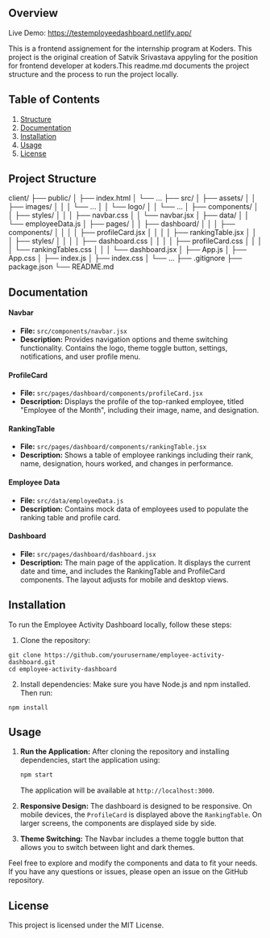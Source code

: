 ## Overview
Live Demo: https://testemployeedashboard.netlify.app/

This is a frontend assignement for the internship program at Koders. This project is the original creation of Satvik Srivastava appyling for the position for frontend developer at koders.This readme.md documents the project structure and the process to run the project locally.

## Table of Contents

   1. [Structure](#projectStructure)
   2. [Documentation](#documentation)
   3. [Installation](#installation)
   4. [Usage](#usage)
   5. [License](#license)

## Project Structure <a name='projectStructure'/>

client/
├── public/
│ ├── index.html
│ └── ...
├── src/
│ ├── assets/
│ │ ├── images/
│ │ │ └── ...
│ │ └── logo/
│ │ └── ...
│ ├── components/
│ │ ├── styles/
│ │ │ ├── navbar.css
│ │ └── navbar.jsx
│ ├── data/
│ │ └── employeeData.js
│ ├── pages/
│ │ ├── dashboard/
│ │ │ ├── components/
│ │ │ │ ├── profileCard.jsx
│ │ │ │ ├── rankingTable.jsx
│ │ │ ├── styles/
│ │ │ │ ├── dashboard.css
│ │ │ │ ├── profileCard.css
│ │ │ │ └── rankingTables.css
│ │ │ └── dashboard.jsx
│ ├── App.js
│ ├── App.css
│ ├── index.js
│ ├── index.css
│ └── ...
├── .gitignore
├── package.json
└── README.md

## Documentation <a name='documentation'/>

#### Navbar

- **File:** `src/components/navbar.jsx`
- **Description:** Provides navigation options and theme switching functionality. Contains the logo, theme toggle button, settings, notifications, and user profile menu.

#### ProfileCard

- **File:** `src/pages/dashboard/components/profileCard.jsx`
- **Description:** Displays the profile of the top-ranked employee, titled "Employee of the Month", including their image, name, and designation.

#### RankingTable

- **File:** `src/pages/dashboard/components/rankingTable.jsx`
- **Description:** Shows a table of employee rankings including their rank, name, designation, hours worked, and changes in performance.

#### Employee Data

- **File:** `src/data/employeeData.js`
- **Description:** Contains mock data of employees used to populate the ranking table and profile card.

#### Dashboard

- **File:** `src/pages/dashboard/dashboard.jsx`
- **Description:** The main page of the application. It displays the current date and time, and includes the RankingTable and ProfileCard components. The layout adjusts for mobile and desktop views.

## Installation <a name='installation'/>

To run the Employee Activity Dashboard locally, follow these steps:

1. Clone the repository:

```console
git clone https://github.com/yourusername/employee-activity-dashboard.git
cd employee-activity-dashboard
```

2. Install dependencies:
   Make sure you have Node.js and npm installed. Then run:

```console
npm install
```

## Usage <a name='usage' />

1. **Run the Application:**
   After cloning the repository and installing dependencies, start the application using:

   ```sh
   npm start
   ```

   The application will be available at `http://localhost:3000`.

2. **Responsive Design:**
   The dashboard is designed to be responsive. On mobile devices, the `ProfileCard` is displayed above the `RankingTable`. On larger screens, the components are displayed side by side.

3. **Theme Switching:**
   The Navbar includes a theme toggle button that allows you to switch between light and dark themes.

Feel free to explore and modify the components and data to fit your needs. If you have any questions or issues, please open an issue on the GitHub repository.

## License <a name='license' />

This project is licensed under the MIT License.
